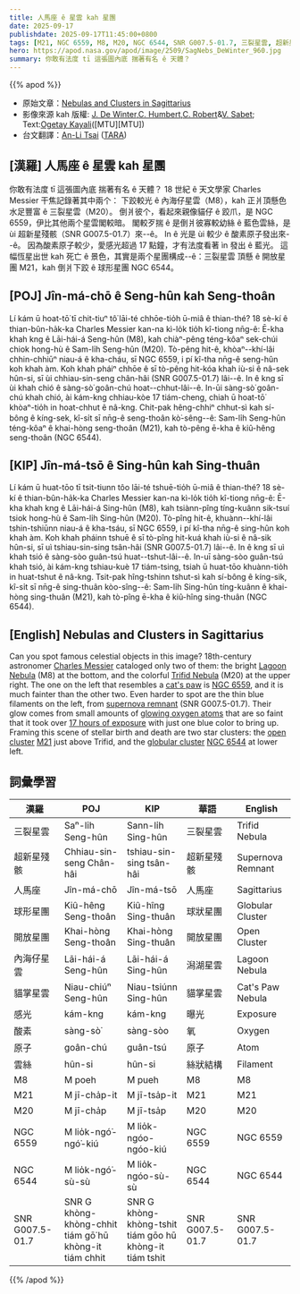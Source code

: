 ```yaml
---
title: 人馬座 ê 星雲 kah 星團
date: 2025-09-17
publishdate: 2025-09-17T11:45:00+0800
tags: [M21, NGC 6559, M8, M20, NGC 6544, SNR G007.5-01.7, 三裂星雲, 超新星殘骸, 人馬座, 球形星團, 貓掌星雲, 酸素, 原子, 雲絲, 內海仔星雲, 開放星團, 感光]
hero: https://apod.nasa.gov/apod/image/2509/SagNebs_DeWinter_960.jpg
summary: 你敢有法度 tī 這張圖內底 揣著有名 ê 天體？
---
```


{{% apod %}}

- 原始文章：[Nebulas and Clusters in Sagittarius](https://apod.nasa.gov/apod/ap250917.html)
- 影像來源 kah 版權: [J. De Winter][J_De_Winter],[C. Humbert][C_Humbert],[C. Robert][C_Robert]&[V. Sabet][V_Sabet]; Text:[Ogetay Kayali][Ogetay_Kayali]([MTU][MTU])
- 台文翻譯：[An-Li Tsai][An-Li Tsai] ([TARA][TARA])


## [漢羅] 人馬座 ê 星雲 kah 星團
你敢有法度 tī 這張圖內底 揣著有名 ê 天體？
18 世紀 ê 天文學家 Charles Messier 干焦記錄著其中兩个：
下跤較光 ê 內海仔星雲（M8），kah 正爿頂懸色水足豐富 ê 三裂星雲（M20）。
倒爿彼个，看起來親像貓仔 ê 跤爪，是 NGC 6559，伊比其他兩个星雲閣較暗。
閣較歹揣 ê 是倒爿彼寡較幼絲 ê 藍色雲絲，是 ùi 超新星殘骸（SNR G007.5-01.7）來--ê。
In ê 光是 ùi 較少 ê 酸素原子發出來--ê。
因為酸素原子較少，愛感光超過 17 點鐘，才有法度看著 ìn 發出 ê 藍光。
這幅恆星出世 kah 死亡 ê 景色，其實是兩个星團構成--ê：三裂星雲 頂懸 ê 開放星團 M21，kah 倒爿下跤 ê 球形星團 NGC 6544。

<!--
## [中文] 人馬座的星雲和星團

你能在這張圖片中發現著名的天體嗎？
18世紀的天文學家 Charles Messier 只記錄了其中兩個：底部明亮的礁湖星雲（M8）和右上角色彩斑斕的三裂星雲（M20）。
左側形似貓爪的是NGC 6559，它比其他兩個星雲暗淡得多。
更難發現的是左側來自超新星遺跡（SNR G007.5-01.7）的細藍色絲狀結構。
它們的光芒來自少量的發光氧原子，這些氧原子非常微弱，以至於需要超過17小時的曝光才能呈現出一種藍色。
構成這幅恆星誕生和死亡景象的是兩個星團：位於三裂星雲正上方的疏散星團M21，以及位於左下方的球狀星團NGC 6544。

## [英文] Nebulas and Clusters in Sagittarius

Can you spot famous celestial objects in this image?
18th-century astronomer Charles Messier cataloged only two of them: the bright Lagoon Nebula (M8) at the bottom, and the colorful Trifid Nebula (M20) at the upper right.
The one on the left that resembles a cat's paw is NGC 6559, and it is much fainter than the other two.
Even harder to spot are the thin blue filaments on the left, from supernova remnant (SNR G007.5-01.7).
Their glow comes from small amounts of glowing oxygen atoms that are so faint that it took over 17 hours of exposure with just one blue color to bring up.
Framing this scene of stellar birth and death are two star clusters: the open cluster M21 just above Trifid, and the globular cluster NGC 6544 at lower left.

-->

## [POJ] Jîn-má-chō ê Seng-hûn kah Seng-thoân
Lí kám ū hoat-tō͘ tī chit-tiuⁿ tô͘ lāi-té chhōe-tio̍h ū-miâ ê thian-thé?
18 sè-kí ê thian-bûn-ha̍k-ka Charles Messier kan-na kì-lo̍k tio̍h kî-tiong nn̄g-ê: 
Ē-kha khah kng ê Lāi-hái-á Seng-hûn (M8), kah chiàⁿ-pêng téng-kôaⁿ sek-chúi chiok hong-hù ê Sam-li̍h Seng-hûn (M20).
Tò-pêng hit-ê, khòaⁿ--khí-lâi chhin-chhiūⁿ niau-á ê kha-cháu, sī NGC 6559, i pí kî-tha nn̄g-ê seng-hûn koh khah àm.
Koh khah pháiⁿ chhōe ê sī tò-pêng hit-kóa khah iù-si ê nâ-sek hûn-si, sī ùi chhiau-sin-seng chân-hâi (SNR G007.5-01.7) lâi--ê.
In ê kng sī ùi khah chió ê sàng-sò͘ goân-chú hoat--chhut-lâi--ê.
In-ūi sàng-sò͘ goân-chú khah chió, ài kám-kng chhiau-kòe 17 tiám-cheng, chiah ū hoat-tō͘ khòaⁿ-tio̍h in hoat-chhut ê nâ-kng.
Chit-pak hêng-chhiⁿ chhut-sì kah sí-bông ê kíng-sek, kî-si̍t sī nn̄g-ê seng-thoân kò͘-sêng--ê: 
Sam-li̍h Seng-hûn téng-kôaⁿ ê khai-hòng seng-thoân (M21), kah tò-pêng ē-kha ê kiû-hêng seng-thoân (NGC 6544).

## [KIP] Jîn-má-tsō ê Sing-hûn kah Sing-thuân
Lí kám ū huat-tōo tī tsit-tiunn tôo lāi-té tshuē-tio̍h ū-miâ ê thian-thé?
18 sè-kí ê thian-bûn-ha̍k-ka Charles Messier kan-na kì-lo̍k tio̍h kî-tiong nn̄g-ê: 
Ē-kha khah kng ê Lāi-hái-á Sing-hûn (M8), kah tsiànn-pîng tíng-kuânn sik-tsuí tsiok hong-hù ê Sam-li̍h Sing-hûn (M20).
Tò-pîng hit-ê, khuànn--khí-lâi tshin-tshiūnn niau-á ê kha-tsáu, sī NGC 6559, i pí kî-tha nn̄g-ê sing-hûn koh khah àm.
Koh khah pháinn tshuē ê sī tò-pîng hit-kuá khah iù-si ê nâ-sik hûn-si, sī uì tshiau-sin-sing tsân-hâi (SNR G007.5-01.7) lâi--ê.
In ê kng sī uì khah tsió ê sàng-sòo guân-tsú huat--tshut-lâi--ê.
In-uī sàng-sòo guân-tsú khah tsió, ài kám-kng tshiau-kuè 17 tiám-tsing, tsiah ū huat-tōo khuànn-tio̍h in huat-tshut ê nâ-kng.
Tsit-pak hîng-tshinn tshut-sì kah sí-bông ê kíng-sik, kî-si̍t sī nn̄g-ê sing-thuân kòo-sîng--ê: 
Sam-li̍h Sing-hûn tíng-kuânn ê khai-hòng sing-thuân (M21), kah tò-pîng ē-kha ê kiû-hîng sing-thuân (NGC 6544).

## [English] Nebulas and Clusters in Sagittarius
Can you spot famous celestial objects in this image?
18th-century astronomer [Charles Messier][Charles_Messier] cataloged only two of them: the bright [Lagoon Nebula][Lagoon_Nebula] (M8) at the bottom, and the colorful [Trifid Nebula][Trifid_Nebula] (M20) at the upper right.
The one on the left that resembles a [cat's paw][cat_s_paw] is [NGC 6559][NGC_6559], and it is much fainter than the other two.
Even harder to spot are the thin blue filaments on the left, from [supernova remnant][supernova_remnant] (SNR G007.5-01.7).
Their glow comes from small amounts of [glowing oxygen atoms][glowing_oxygen_atoms] that are so faint that it took over [17 hours of exposure][17_hours_of_exposure] with just one blue color to bring up.
Framing this scene of stellar birth and death are two star clusters: the [open cluster][open_cluster] [M21][M21] just above Trifid, and the [globular cluster][globular_cluster] [NGC 6544][NGC_6544] at lower left.


## 詞彙學習
|漢羅|POJ|KIP|華語|English|
|-|-|-|-|-|
| 三裂星雲 | Saⁿ-li̍h Seng-hûn | Sann-li̍h Sing-hûn | 三裂星雲 | Trifid Nebula |
| 超新星殘骸 | Chhiau-sin-seng Chân-hâi | tshiau-sin-sing tsân-hâi | 超新星殘骸 | Supernova Remnant |
| 人馬座 | Jîn-má-chō | Jîn-má-tsō | 人馬座 | Sagittarius |
| 球形星團 | Kiû-hêng Seng-thoân | Kiû-hîng Sing-thuân | 球狀星團 | Globular Cluster |
| 開放星團 | Khai-hòng Seng-thoân | Khai-hòng Sing-thuân | 開放星團 | Open Cluster |
| 內海仔星雲 | Lāi-hái-á Seng-hûn | Lāi-hái-á Sing-hûn | 潟湖星雲 | Lagoon Nebula |
| 貓掌星雲 | Niau-chiúⁿ Seng-hûn | Niau-tsiúnn Sing-hûn | 貓掌星雲 | Cat's Paw Nebula |
| 感光 | kám-kng | kám-kng | 曝光 | Exposure |
| 酸素 | sàng-sò͘ | sàng-sòo | 氧 | Oxygen |
| 原子 | goân-chú | guân-tsú | 原子 | Atom |
| 雲絲 | hûn-si | hûn-si | 絲狀結構 | Filament |
| M8 | M poeh | M pueh | M8 | M8 |
| M21 | M jī-cha̍p-it | M jī-tsa̍p-it | M21 | M21 |
| M20 | M jī-cha̍p | M jī-tsa̍p | M20 | M20 |
| NGC 6559 | M lio̍k-ngó͘-ngó͘-kiú | M lio̍k-ngóo-ngóo-kiú | NGC 6559 | NGC 6559 |
| NGC 6544 | M lio̍k-ngó͘-sù-sù | M lio̍k-ngóo-sù-sù | NGC 6544 | NGC 6544 |
| SNR G007.5-01.7 | SNR G khòng-khòng-chhit tiám gō͘ hū khòng-it tiám chhit | SNR G khòng-khòng-tshit tiám gōo hū khòng-it tiám tshit | SNR G007.5-01.7 | SNR G007.5-01.7 |


{{% /apod %}}

[An-Li Tsai]: mailto:thianbun.taigi@gmail.com
[TARA]: https://tara.tw

[Copyright]: https://apod.nasa.gov/apod/fap/lib/about_apod.html#srapply
[License3]: https://creativecommons.org/licenses/by-nc-nd/3.0/
[License2]:https://creativecommons.org/licenses/by-nc-nd/2.0/
[NASA]:https://www.nasa.gov/

[Charles_Messier]:https://science.nasa.gov/people/explore-the-night-sky-hubbleatms-messier-catalog-bio/
[Lagoon_Nebula]:https://apod.nasa.gov/apod/ap250625.html
[Trifid_Nebula]:https://apod.nasa.gov/apod/ap240704.html
[cat_s_paw]:https://people.com/thmb/-ZwPce1JwYWjaTIEYYXePkDAFWo=/4000x0/filters:no_upscale():max_bytes(150000):strip_icc():focal(144x0:146x2)/000829300-1-166c18e3f54846d287baa774ae29b18e.jpg
[NGC_6559]:https://apod.nasa.gov/apod/ap230710.html
[supernova_remnant]:https://science.gsfc.nasa.gov/662/research/snrs.html
[glowing_oxygen_atoms]:https://en.wikipedia.org/wiki/Doubly_ionized_oxygen
[17_hours_of_exposure]:https://app.astrobin.com/i/jliezm
[open_cluster]:https://en.wikipedia.org/wiki/Open_cluster
[M21]:https://en.wikipedia.org/wiki/Messier_21
[globular_cluster]:https://en.wikipedia.org/wiki/Globular_cluster
[NGC_6544]:https://esahubble.org/images/potw2325a/
[that_new_comet]:https://apod.nasa.gov/apod/ap250918.html

[J_De_Winter]:https://www.instagram.com/dwj85
[C_Humbert]:https://www.instagram.com/astro.berto54
[C_Robert]:https://www.instagram.com/charlesrbert
[V_Sabet]:https://app.astrobin.com/u/victorf#gallery
[Ogetay_Kayali]:https://www.ogetay.com/
